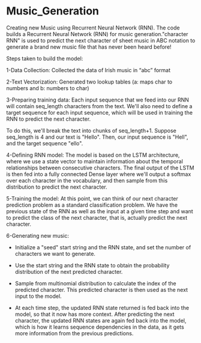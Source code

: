 # Music_Generation
Creating new Music using Recurrent Neural Network (RNN).
The code builds a Recurrent Neural Network (RNN) for music generation."character RNN" is used to predict the next character of sheet music in ABC notation to generate a brand new music file that has never been heard before!

Steps taken to build the model:

1-Data Collection: Collected the data of Irish music in “abc” format

2-Text Vectorization: Generated two lookup tables (a: maps char to numbers and b: numbers to char)

3-Preparing training data: Each input sequence that we feed into our RNN will contain seq_length characters from the text. We'll also need to define a target sequence for each input sequence, which will be used in training the RNN to predict the next character.

To do this, we'll break the text into chunks of seq_length+1. Suppose seq_length is 4 and our text is "Hello". Then, our input sequence is "Hell", and the target sequence "ello".

4-Defining RNN model: The model is based on the LSTM architecture, where we use a state vector to maintain information about the temporal relationships between consecutive characters. The final output of the LSTM is then fed into a fully connected Dense layer where we'll output a softmax over each character in the vocabulary, and then sample from this distribution to predict the next character.

5-Training the model: At this point, we can think of our next character prediction problem as a standard classification problem. We have the previous state of the RNN as well as the input at a given time step and want to predict the class of the next character, that is, actually predict the next character.

6-Generating new music: 

  - Initialize a "seed" start string and the RNN state, and set the number of characters we want to generate.
  
  - Use the start string and the RNN state to obtain the probability distribution of the next predicted character.
  
  - Sample from multinomial distribution to calculate the index of the predicted character. This predicted character is then used as the next input to the model.
  
  - At each time step, the updated RNN state returned is fed back into the model, so that it now has more context. After predicting the next character, the updated RNN states are again fed back into the model, which is how it learns sequence dependencies in the data, as it gets more information from the previous predictions.


